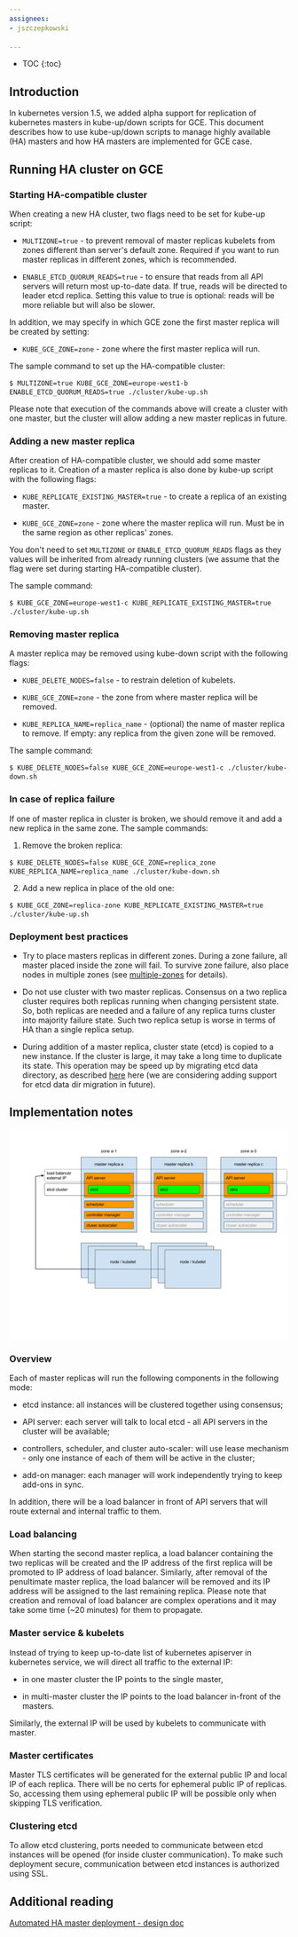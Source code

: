 ```yaml
---
assignees:
- jszczepkowski

---
```


* TOC
{:toc}

## Introduction

In kubernetes version 1.5, we added alpha support for replication of kubernetes masters in kube-up/down scripts for GCE.
This document describes how to use kube-up/down scripts to manage highly available (HA) masters and how HA masters are implemented for GCE case.

## Running HA cluster on GCE

### Starting HA-compatible cluster

When creating a new HA cluster, two flags need to be set for kube-up script:

* `MULTIZONE=true` - to prevent removal of master replicas kubelets from zones different than server's default zone.
Required if you want to run master replicas in different zones, which is recommended.

* `ENABLE_ETCD_QUORUM_READS=true` - to ensure that reads from all API servers will return most up-to-date data.
If true, reads will be directed to leader etcd replica.
Setting this value to true is optional: reads will be more reliable but will also be slower.

In addition, we may specify in which GCE zone the first master replica will be created by setting:

* `KUBE_GCE_ZONE=zone` - zone where the first master replica will run.

The sample command to set up the HA-compatible cluster:

```shell
$ MULTIZONE=true KUBE_GCE_ZONE=europe-west1-b  ENABLE_ETCD_QUORUM_READS=true ./cluster/kube-up.sh
```

Please note that execution of the commands above will create a cluster with one master,
but the cluster will allow adding a new master replicas in future.

### Adding a new master replica

After creation of HA-compatible cluster, we should add some master replicas to it.
Creation of a master replica is also done by kube-up script with the following flags:

* `KUBE_REPLICATE_EXISTING_MASTER=true` - to create a replica of an existing
master.

* `KUBE_GCE_ZONE=zone` - zone where the master replica will run.
Must be in the same region as other replicas' zones.

You don't need to set `MULTIZONE` or `ENABLE_ETCD_QUORUM_READS` flags as they values will be inherited from already running clusters
(we assume that the flag were set during starting HA-compatible cluster).

The sample command:

```shell
$ KUBE_GCE_ZONE=europe-west1-c KUBE_REPLICATE_EXISTING_MASTER=true ./cluster/kube-up.sh
```

### Removing master replica

A master replica may be removed using kube-down script with the following flags:

* `KUBE_DELETE_NODES=false` - to restrain deletion of kubelets.

* `KUBE_GCE_ZONE=zone` - the zone from where master replica will be removed.
 
* `KUBE_REPLICA_NAME=replica_name` - (optional) the name of master replica to remove.
If empty: any replica from the given zone will be removed.

The sample command:

```shell
$ KUBE_DELETE_NODES=false KUBE_GCE_ZONE=europe-west1-c ./cluster/kube-down.sh
```

### In case of replica failure

If one of master replica in cluster is broken, we should remove it and add a
new replica in the same zone. The sample commands:

1. Remove the broken replica:

```shell
$ KUBE_DELETE_NODES=false KUBE_GCE_ZONE=replica_zone KUBE_REPLICA_NAME=replica_name ./cluster/kube-down.sh
```

2. Add a new replica in place of the old one:

```shell
$ KUBE_GCE_ZONE=replica-zone KUBE_REPLICATE_EXISTING_MASTER=true ./cluster/kube-up.sh
```

### Deployment best practices

* Try to place masters replicas in different zones. During a zone failure, all master placed inside the zone will fail.
To survive zone failure, also place nodes in multiple zones
(see [multiple-zones](http://kubernetes.io/docs/admin/multiple-zones/) for details).  

* Do not use cluster with two master replicas. Consensus on a two replica cluster requires both replicas running when changing persistent state.
So, both replicas are needed and a failure of any replica turns cluster into majority failure state.
Such two replica setup is worse in terms of HA than a single replica setup.

* During addition of a master replica, cluster state (etcd) is copied to a new instance.
If the cluster is large, it may take a long time to duplicate its state.
This operation may be speed up by migrating etcd data directory, as described [here](https://coreos.com/etcd/docs/latest/admin_guide.html#member-migration) here
(we are considering adding support for etcd data dir migration in future).

## Implementation notes

![](ha-master-gce.png)

### Overview

Each of master replicas will run the following components in the following mode:

* etcd instance: all instances will be clustered together using consensus;

* API server: each server will talk to local etcd - all API servers in the cluster will be available;

* controllers, scheduler, and cluster auto-scaler: will use lease mechanism - only one instance of each of them will be active in the cluster;

* add-on manager: each manager will work independently trying to keep add-ons in sync.

In addition, there will be a load balancer in front of API servers that will route external and internal traffic to them.

### Load balancing

When starting the second master replica, a load balancer containing the two replicas will be created
and the IP address of the first replica will be promoted to IP address of load balancer.
Similarly, after removal of the penultimate master replica, the load balancer will be removed and its IP address will be assigned to the last remaining replica.
Please note that creation and removal of load balancer are complex operations and it may take some time (~20 minutes) for them to propagate.

### Master service & kubelets

Instead of trying to keep up-to-date list of kubernetes apiserver in kubernetes service, we will direct all traffic to the external IP:

* in one master cluster the IP points to the single master,

* in multi-master cluster the IP points to the load balancer in-front of the masters.

Similarly, the external IP will be used by kubelets to communicate with master.

### Master certificates

Master TLS certificates will be generated for the external public IP and local IP of each replica.
There will be no certs for ephemeral public IP of replicas.
So, accessing them using ephemeral public IP will be possible only when skipping TLS verification.

### Clustering etcd

To allow etcd clustering, ports needed to communicate between etcd instances will be opened (for inside cluster communication).
To make such deployment secure, communication between etcd instances is authorized using SSL.

## Additional reading

[Automated HA master deployment - design doc](https://github.com/kubernetes/kubernetes/blob/master/docs/design/ha_master.md)

